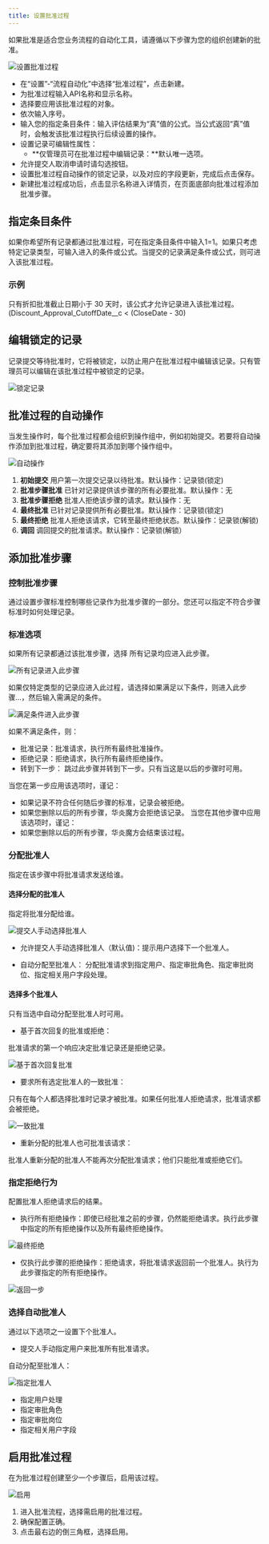 ```yaml
---
title: 设置批准过程
---
```


如果批准是适合您业务流程的自动化工具，请遵循以下步骤为您的组织创建新的批准。

![设置批准过程](/assets/help/approval/new.png)

- 在“设置”-“流程自动化”中选择“批准过程”，点击新建。
- 为批准过程输入API名称和显示名称。
- 选择要应用该批准过程的对象。
- 依次输入序号。
- 输入您的指定条目条件：输入评估结果为“真”值的公式。当公式返回“真”值时，会触发该批准过程执行后续设置的操作。
- 设置记录可编辑性属性：
  - **仅管理员可在批准过程中编辑记录：**默认唯一选项。
- 允许提交人取消申请时请勾选按钮。
- 设置批准过程自动操作的锁定记录，以及对应的字段更新，完成后点击保存。
- 新建批准过程成功后，点击显示名称进入详情页，在页面底部向批准过程添加批准步骤。

## 指定条目条件

如果你希望所有记录都通过批准过程，可在指定条目条件中输入1=1。如果只考虑特定记录类型，可输入进入的条件或公式。当提交的记录满足条件或公式，则可进入该批准过程。

### 示例

只有折扣批准截止日期小于 30 天时，该公式才允许记录进入该批准过程。
(Discount_Approval_CutoffDate__c < (CloseDate - 30)

## 编辑锁定的记录

记录提交等待批准时，它将被锁定，以防止用户在批准过程中编辑该记录。只有管理员可以编辑在该批准过程中被锁定的记录。

![锁定记录](/assets/help/approval/锁定记录.png)

## 批准过程的自动操作

当发生操作时，每个批准过程都会组织到操作组中，例如初始提交。若要将自动操作添加到批准过程，确定要将其添加到哪个操作组中。

![自动操作](/assets/help/approval/自动操作.png)

1. **初始提交**
用户第一次提交记录以待批准。默认操作：记录锁(锁定)
2. **批准步骤批准**
已针对记录提供该步骤的所有必要批准。默认操作：无
3. **批准步骤拒绝**
批准人拒绝该步骤的请求。默认操作：无
4. **最终批准**
已针对记录提供所有必要批准。默认操作：记录锁(锁定)
5. **最终拒绝**
批准人拒绝该请求，它转至最终拒绝状态。默认操作：记录锁(解锁)
6. **调回**
调回提交的批准请求。默认操作：记录锁(解锁）

## 添加批准步骤

### 控制批准步骤

通过设置步骤标准控制哪些记录作为批准步骤的一部分。您还可以指定不符合步骤标准时如何处理记录。

### 标准选项

如果所有记录都通过该批准步骤，选择 所有记录均应进入此步骤。

![所有记录进入此步骤](/assets/help/approval/所有记录进入此步骤.png)

如果仅特定类型的记录应进入此过程，请选择如果满足以下条件，则进入此步骤...，然后输入需满足的条件。

![满足条件进入此步骤](/assets/help/approval/满足条件进入此步骤.png)

如果不满足条件，则：

- 批准记录：批准请求，执行所有最终批准操作。
- 拒绝记录：拒绝请求，执行所有最终拒绝操作。
- 转到下一步：
跳过此步骤并转到下一步。只有当这是以后的步骤时可用。

当您在第一步应用该选项时，谨记：

- 如果记录不符合任何随后步骤的标准，记录会被拒绝。
- 如果您删除以后的所有步骤，华炎魔方会拒绝该记录。
当您在其他步骤中应用该选项时，谨记：
- 如果您删除以后的所有步骤，华炎魔方会结束该过程。

### 分配批准人

指定在该步骤中将批准请求发送给谁。

#### 选择分配的批准人

指定将批准分配给谁。

![提交人手动选择批准人](/assets/help/approval/提交人手动选择批准人.png)

- 允许提交人手动选择批准人（默认值)：提示用户选择下一个批准人。

- 自动分配至批准人：
分配批准请求到指定用户、指定审批角色、指定审批岗位、指定相关用户字段处理。

#### 选择多个批准人

只有当选中自动分配至批准人时可用。

- 基于首次回复的批准或拒绝：

批准请求的第一个响应决定批准记录还是拒绝记录。

![基于首次回复批准](/assets/help/approval/基于首次回复批准.png)

- 要求所有选定批准人的一致批准：

只有在每个人都选择批准时记录才被批准。如果任何批准人拒绝请求，批准请求都会被拒绝。

![一致批准](/assets/help/approval/一致批准.png)

- 重新分配的批准人也可批准该请求：

批准人重新分配的批准人不能再次分配批准请求；他们只能批准或拒绝它们。

### 指定拒绝行为

配置批准人拒绝请求后的结果。

- 执行所有拒绝操作：即使已经批准之前的步骤，仍然能拒绝请求。执行此步骤中指定的所有拒绝操作以及所有最终拒绝操作。

![最终拒绝](/assets/help/approval/最终拒绝.png)

- 仅执行此步骤的拒绝操作：拒绝请求，将批准请求返回前一个批准人。执行为此步骤指定的所有拒绝操作。

![返回一步](/assets/help/approval/返回一步.png)

### 选择自动批准人

通过以下选项之一设置下个批准人。

- 提交人手动指定用户来批准所有批准请求。

自动分配至批准人：

![指定批准人](/assets/help/approval/指定批准人.png)

- 指定用户处理
- 指定审批角色
- 指定审批岗位
- 指定相关用户字段

## 启用批准过程

在为批准过程创建至少一个步骤后，启用该过程。

![启用](/assets/help/approval/启用.png)

1. 进入批准流程，选择需启用的批准过程。
2. 确保配置正确。
3. 点击最右边的倒三角框，选择启用。
